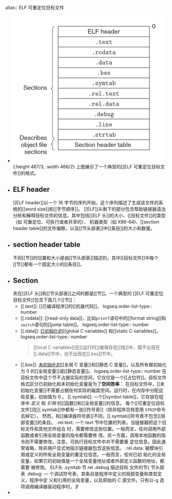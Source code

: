 alias:: ELF 可重定位目标文件

- ![image.png](../assets/image_1697608136115_0.png){:height 467/3, :width 466/2}
  上图展示了一个典型的[[ELF 可重定位目标文件]]的格式。
- ## ELF header
  [[ELF header]]以一个 16 字节的序列开始，这个序列描述了生成该文件的系统的[[word size]]和[[字节顺序]]。
  [[ELF]]头剩下的部分包含帮助链接器语法分析和解释目标文件的信息。其中包括[[ELF 头]]的大小、[[目标文件]]的类型（如 可重定位、可执行或者共享的）、 机器类型（如 X86-64)、[[section header table]]的文件偏移，以及[[节头部表]]中[[条目]]的大小和数量。
- ## section header table
  不同[[节]]的位置和大小是由[[节头部表]]描述的，其中[[目标文件]]中每个[[节]]都有一个固定大小的[[条目]]。
- ## Section
  夹在[[ELF 头]]和[[节头部表]]之间的都是[[节]]。一个典型的 [[ELF 可重定位目标文件]]包含下面几个[[节]]：
	- [[.text]]: [[已编译程序]]的[[机器代码]]。
	  logseq.order-list-type:: number
	- [[.rodata]]: [[read-only data]]，比如`printf`语句中的[[format string]]和`switch`语句的[[jump table]]。
	  logseq.order-list-type:: number
	- [[.data]]: [已初始化的]([[已初始化变量]])[[global C variables]] 和[[static C variables]]。
	  logseq.order-list-type:: number
	  > [[local C variables]]在[[运行时]]被保存在[[栈]]中，既不出现在[[.data]]节中，也不出现在[[.bss]]节中。
	- [[.bss]]: [未初始化的]([[未初始化变量]])[[全局 C 变量]]和[[静态 C 变量]]，以及所有被初始化为 0 的[[全局变量]]或[[静态变量]]。
	  logseq.order-list-type:: number
	  在目标文件中这个节不占据实际的空间，它仅仅是一个[[占位符]]。目标文件格式区分已初始化和未初始化变量是为了**空间效率**：
	  在目标文件中，[[未初始化变量]]不需要占据任何实际的磁盘空间。运行时，在内存中分配这些变量，初始值为 0 。
	  [[.symtab]]: —个[[symbol table]]，它存放在程序中 *定义* 和 *引用* 的[[函数]]和[[全局变量]]的信息。
	  每个[[可重定位目标文件]]在[[.symtab]]中都有一张[[符号表]]（除非程序员特意用 `STRIP`命令去掉它）。 
	  然而，和[[编译器符号表]]不同，[[.symtab]]符号表不包含[[局部变量]]的条目。
	  .rel.text: —个.text 节中位置的列表，当链接器把这个目标文件和其他文件组合
	  时，需要修改这些位置。一般而言，任何调用外部函数或者引用全局变量的指令都需要修
	  改。另一方面，调用本地函数的指令则不需要修改。注意，可执行目标文件中并不需要重
	  定位信息，因此通常省略，除非用户显式地指示链接器包含这些信息。
	  .rel.data: 被模块引用或定义的所有全局变量的重定位信息。一般而言，任何已初
	  始化的全局变量，如果它的初始值是一个全局变量地址或者外部定义函数的地址，都需要
	  被修改。
	  ELF头
	  .symtab
	  节
	  rel
	  .debug
	  描述目标
	  文件的节{
	  节头部表
	  .debug: —
	  个调试符号表，其条目是程序中定义的局部变量和类型定义，程序中定
	  义和引用的全局变量，以及原始的 C 源文件。只有以-g 选项调用编译器驱动程序时，才
-